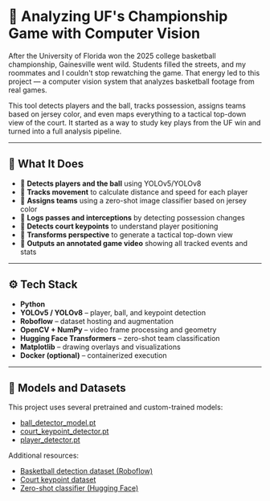 # 🏀 Analyzing UF's Championship Game with Computer Vision

After the University of Florida won the 2025 college basketball championship, Gainesville went wild. Students filled the streets, and my roommates and I couldn't stop rewatching the game. That energy led to this project — a computer vision system that analyzes basketball footage from real games.

This tool detects players and the ball, tracks possession, assigns teams based on jersey color, and even maps everything to a tactical top-down view of the court. It started as a way to study key plays from the UF win and turned into a full analysis pipeline.

---

## 🧠 What It Does

- 🧍 **Detects players and the ball** using YOLOv5/YOLOv8  
- 🎯 **Tracks movement** to calculate distance and speed for each player  
- 🧢 **Assigns teams** using a zero-shot image classifier based on jersey color  
- 🏀 **Logs passes and interceptions** by detecting possession changes  
- 📍 **Detects court keypoints** to understand player positioning  
- 📐 **Transforms perspective** to generate a tactical top-down view  
- 🎥 **Outputs an annotated game video** showing all tracked events and stats  

---

## ⚙️ Tech Stack

- **Python**
- **YOLOv5 / YOLOv8** – player, ball, and keypoint detection  
- **Roboflow** – dataset hosting and augmentation  
- **OpenCV + NumPy** – video frame processing and geometry  
- **Hugging Face Transformers** – zero-shot team classification  
- **Matplotlib** – drawing overlays and visualizations  
- **Docker (optional)** – containerized execution  

---

## 📁 Models and Datasets

This project uses several pretrained and custom-trained models:

- [ball_detector_model.pt](https://drive.google.com/drive/folders/1hckB1gdLNcbg_PF9sSTkrn0MpAYWGYXH?usp=drive_link)  
- [court_keypoint_detector.pt](https://drive.google.com/drive/folders/1hckB1gdLNcbg_PF9sSTkrn0MpAYWGYXH?usp=drive_link)  
- [player_detector.pt](https://drive.google.com/drive/folders/1hckB1gdLNcbg_PF9sSTkrn0MpAYWGYXH?usp=drive_link)

Additional resources:

- [Basketball detection dataset (Roboflow)](https://universe.roboflow.com/workspace)
- [Court keypoint dataset](https://universe.roboflow.com/fyp-3bw)
- [Zero-shot classifier (Hugging Face)](https://huggingface.co/patrickjohncyh)
